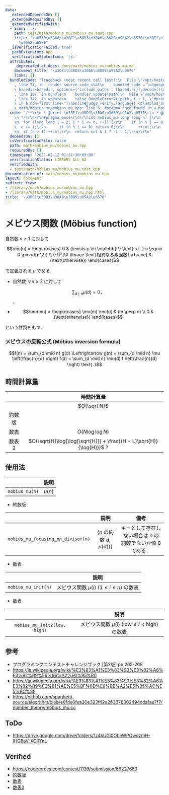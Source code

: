 ```yaml
---
data:
  _extendedDependsOn: []
  _extendedRequiredBy: []
  _extendedVerifiedWith:
  - icon: ':x:'
    path: test/math/mobius_mu/mobius_mu.test.cpp
    title: "\u6570\u5B66/\u30E1\u30D3\u30A6\u30B9\u95A2\u6570/\u30E1\u30D3\u30A6\u30B9\
      \u95A2\u6570"
  _isVerificationFailed: true
  _pathExtension: hpp
  _verificationStatusIcon: ':x:'
  attributes:
    _deprecated_at_docs: docs/math/mobius_mu/mobius_mu.md
    document_title: "\u30E1\u30D3\u30A6\u30B9\u95A2\u6570"
    links: []
  bundledCode: "Traceback (most recent call last):\n  File \"/opt/hostedtoolcache/Python/3.9.4/x64/lib/python3.9/site-packages/onlinejudge_verify/documentation/build.py\"\
    , line 71, in _render_source_code_stat\n    bundled_code = language.bundle(stat.path,\
    \ basedir=basedir, options={'include_paths': [basedir]}).decode()\n  File \"/opt/hostedtoolcache/Python/3.9.4/x64/lib/python3.9/site-packages/onlinejudge_verify/languages/cplusplus.py\"\
    , line 187, in bundle\n    bundler.update(path)\n  File \"/opt/hostedtoolcache/Python/3.9.4/x64/lib/python3.9/site-packages/onlinejudge_verify/languages/cplusplus_bundle.py\"\
    , line 312, in update\n    raise BundleErrorAt(path, i + 1, \"#pragma once found\
    \ in a non-first line\")\nonlinejudge_verify.languages.cplusplus_bundle.BundleErrorAt:\
    \ math/mobius_mu/mobius_mu.hpp: line 6: #pragma once found in a non-first line\n"
  code: "/**\r\n * @brief \u30E1\u30D3\u30A6\u30B9\u95A2\u6570\r\n * @docs docs/math/mobius_mu/mobius_mu.md\r\
    \n */\r\n\r\n#pragma once\r\n\r\nint mobius_mu(long long n) {\r\n  int cnt = 0;\r\
    \n  for (long long i = 2; i * i <= n; ++i) {\r\n    if (n % i == 0) {\r\n    \
    \  n /= i;\r\n      if (n % i == 0) return 0;\r\n      ++cnt;\r\n    }\r\n  }\r\
    \n  if (n > 1) ++cnt;\r\n  return cnt & 1 ? -1 : 1;\r\n}\r\n"
  dependsOn: []
  isVerificationFile: false
  path: math/mobius_mu/mobius_mu.hpp
  requiredBy: []
  timestamp: '2021-02-12 01:21:30+09:00'
  verificationStatus: LIBRARY_ALL_WA
  verifiedWith:
  - test/math/mobius_mu/mobius_mu.test.cpp
documentation_of: math/mobius_mu/mobius_mu.hpp
layout: document
redirect_from:
- /library/math/mobius_mu/mobius_mu.hpp
- /library/math/mobius_mu/mobius_mu.hpp.html
title: "\u30E1\u30D3\u30A6\u30B9\u95A2\u6570"
---
```

# メビウス関数 (Möbius function)

自然数 $n \geq 1$ に対して

$$\mu(n) = \begin{cases} 0 & (\exists p \in \mathbb{P} \text{ s.t. } n \equiv 0 \pmod{p^2}) \\ (-1)^{\# \lbrace \text{相異なる素因数} \rbrace} & (\text{otherwise}) \end{cases}$$

で定義される $\mu$ である．

- 自然数 $\forall n \geq 2$ に対して

  $$\sum_{d \mid n} \mu(d) = 0 \text{，}$$，

- $$\mu(mn) = \begin{cases} \mu(m) \mu(n) & (m \perp n) \\ 0 & (\text{otherwise}) \end{cases}$$

という性質をもつ．


### メビウスの反転公式 (Möbius inversion formula)

$$f(n) = \sum_{d \mid n} g(d) \Leftrightarrow g(n) = \sum_{d \mid n} \mu \left(\frac{n}{d} \right) f(d) = \sum_{d \mid n} \mu(d) f \left(\frac{n}{d} \right) \text{．}$$


## 時間計算量

||時間計算量|
|:--:|:--:|
||$O(\sqrt N)$|
|約数版||
|数表|$O(N\log{\log{N}})$|
|数表2|$O(\sqrt{H}\log{\log{\sqrt{H}}} + \frac{(H - L)\sqrt{H}}{\log{H}})$ ?|


## 使用法

||説明|
|:--:|:--:|
|`mobius_mu(n)`|$\mu(n)$|

- 約数版

||説明|備考|
|:--:|:--:|:--:|
|`mobius_mu_focusing_on_divisor(n)`|$\lbrace n \text{ の約数 } d, \mu(d)) \rbrace$|キーとして存在しない場合は $n$ の約数でないか値 $0$ である．|

- 数表

||説明|
|:--:|:--:|
|`mobius_mu_init(n)`|メビウス関数 $\mu(i) \ (1 \leq i \leq n)$ の数表|

- 数表

||説明|
|:--:|:--:|
|`mobius_mu_init2(low, high)`|メビウス関数 $\mu(i) \ (\mathrm{low} \leq i < \mathrm{high})$ の数表|


## 参考

- プログラミングコンテストチャレンジブック \[第2版\] pp.265-268
- https://ja.wikipedia.org/wiki/%E3%83%A1%E3%83%93%E3%82%A6%E3%82%B9%E9%96%A2%E6%95%B0
- https://ja.wikipedia.org/wiki/%E3%83%A1%E3%83%93%E3%82%A6%E3%82%B9%E3%81%AE%E5%8F%8D%E8%BB%A2%E5%85%AC%E5%BC%8F
- https://github.com/spaghetti-source/algorithm/blob/e8fde0fea20e323f42e263376302494cda1ae7f7/number_theory/mobius_mu.cc


## ToDo

- https://drive.google.com/drive/folders/1z4kUGi0ObnWPQwdzmH-IHG6oV-XCRYnL


## Verified

- https://codeforces.com/contest/1139/submission/68227663
- [約数版](https://codeforces.com/contest/1139/submission/68228222)
- [数表](https://codeforces.com/contest/1139/submission/68229217)
- [数表2](https://codeforces.com/contest/1139/submission/68229567)
